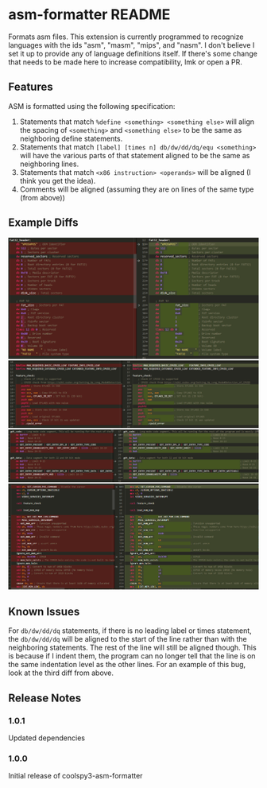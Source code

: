 # asm-formatter README

Formats asm files. This extension is currently programmed to recognize languages with the ids "asm", "masm", "mips", and "nasm". I don't believe I set it up to provide any of language definitions itself. If there's some change that needs to be made here to increase compatibility, lmk or open a PR.

## Features

ASM is formatted using the following specification:

1. Statements that match `%define <something> <something else>` will align the spacing of `<something>` and `<something else>` to be the same as neighboring define statements.
2. Statements that match `[label] [times n] db/dw/dd/dq/equ <something>` will have the various parts of that statement aligned to be the same as neighboring lines.
3. Statements that match `<x86 instruction> <operands>` will be aligned (I think you get the idea).
4. Comments will be aligned (assuming they are on lines of the same type (from above))

## Example Diffs
![fat32_bpb_diff](images/fat32_bpb_diff.png)
![feature_check_diff](images/feature_check_diff.png)
![gdt_diff](images/gdt_diff.png)
![kernel_diff](images/kernel_diff.png)

## Known Issues

For `db/dw/dd/dq` statements, if there is no leading label or times statement, the `db/dw/dd/dq` will be aligned to the start of the line rather than with the neighboring statements. The rest of the line will still be aligned though. This is because if I indent them, the program can no longer tell that the line is on the same indentation level as the other lines. For an example of this bug, look at the third diff from above.

## Release Notes

### 1.0.1
Updated dependencies

### 1.0.0

Initial release of coolspy3-asm-formatter
